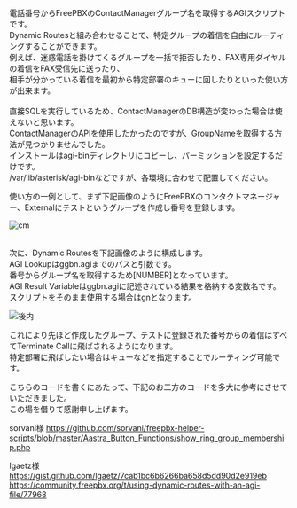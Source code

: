 電話番号からFreePBXのContactManagerグループ名を取得するAGIスクリプトです。<br/>
Dynamic Routesと組み合わせることで、特定グループの着信を自由にルーティングすることができます。<br/>
例えば、迷惑電話を掛けてくるグループを一括で拒否したり、FAX専用ダイヤルの着信をFAX受信先に送ったり、<br/>
相手が分かっている着信を最初から特定部署のキューに回したりといった使い方が出来ます。<br/>
<br/>
直接SQLを実行しているため、ContactManagerのDB構造が変わった場合は使えないと思います。<br/>
ContactManagerのAPIを使用したかったのですが、GroupNameを取得する方法が見つかりませんでした。<br/>
インストールはagi-binディレクトリにコピーし、パーミッションを設定するだけです。<br/>
/var/lib/asterisk/agi-binなどですが、各環境に合わせて配置してください。<br/>

使い方の一例として、まず下記画像のようにFreePBXのコンタクトマネージャー、Externalにテストというグループを作成し番号を登録します。

![cm](https://github.com/accept/getGroupByNumber-FreePBX/assets/421679/46d7b7b3-ce22-48e7-9819-e8b6db09cf9c)
<br/>
<br/>

次に、Dynamic Routesを下記画像のように構成します。<br/>
AGI Lookupはggbn.agiまでのパスと引数です。<br/>
番号からグループ名を取得するため[NUMBER]となっています。<br/>
AGI Result Variableはggbn.agiに記述されている結果を格納する変数名です。<br/>
スクリプトをそのまま使用する場合はgnとなります。

![後内](https://github.com/accept/getGroupByNumber-FreePBX/assets/421679/9329fc1b-ae88-44f9-8257-aa7ba6102549)

これにより先ほど作成したグループ、テストに登録された番号からの着信はすべてTerminate Callに飛ばされるようになります。<br/>
特定部署に飛ばしたい場合はキューなどを指定することでルーティング可能です。<br/>

こちらのコードを書くにあたって、下記のお二方のコードを多大に参考にさせていただきました。<br/>
この場を借りて感謝申し上げます。

sorvani様
https://github.com/sorvani/freepbx-helper-scripts/blob/master/Aastra_Button_Functions/show_ring_group_membership.php

lgaetz様
https://gist.github.com/lgaetz/7cab1bc6b6266ba658d5dd90d2e919eb
https://community.freepbx.org/t/using-dynamic-routes-with-an-agi-file/77968
